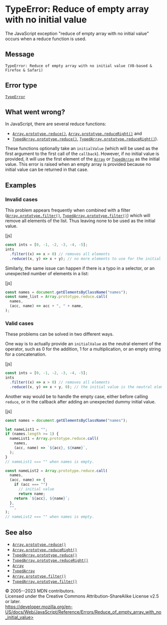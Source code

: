 TypeError: Reduce of empty array with no initial value
======================================================

 
The JavaScript exception \"reduce of empty array with no initial value\"
occurs when a reduce function is used.


 
Message
-------

 
```text
TypeError: Reduce of empty array with no initial value (V8-based & Firefox & Safari)
```



 
Error type 
----------

 
[`TypeError`](../global_objects/typeerror)



 
What went wrong? 
----------------

 
In JavaScript, there are several reduce functions:

-   [`Array.prototype.reduce()`](../global_objects/array/reduce),
    [`Array.prototype.reduceRight()`](../global_objects/array/reduceright)
    and
-   [`TypedArray.prototype.reduce()`](../global_objects/typedarray/reduce),
    [`TypedArray.prototype.reduceRight()`](../global_objects/typedarray/reduceright)).

These functions optionally take an `initialValue` (which will be used as
the first argument to the first call of the `callback`). However, if no
initial value is provided, it will use the first element of the
[`Array`](../global_objects/array) or
[`TypedArray`](../global_objects/typedarray) as the initial value. This
error is raised when an empty array is provided because no initial value
can be returned in that case.



 
Examples
--------


 
### Invalid cases 

 
This problem appears frequently when combined with a filter
([`Array.prototype.filter()`](../global_objects/array/filter),
[`TypedArray.prototype.filter()`](../global_objects/typedarray/filter))
which will remove all elements of the list. Thus leaving none to be used
as the initial value.

 
 
[js]


```js
const ints = [0, -1, -2, -3, -4, -5];
ints
  .filter((x) => x > 0) // removes all elements
  .reduce((x, y) => x + y); // no more elements to use for the initial value.
```


Similarly, the same issue can happen if there is a typo in a selector,
or an unexpected number of elements in a list:

 
 
[js]


```js
const names = document.getElementsByClassName("names");
const name_list = Array.prototype.reduce.call(
  names,
  (acc, name) => acc + ", " + name,
);
```




 
### Valid cases 

 
These problems can be solved in two different ways.

One way is to actually provide an `initialValue` as the neutral element
of the operator, such as 0 for the addition, 1 for a multiplication, or
an empty string for a concatenation.

 
 
[js]


```js
const ints = [0, -1, -2, -3, -4, -5];
ints
  .filter((x) => x > 0) // removes all elements
  .reduce((x, y) => x + y, 0); // the initial value is the neutral element of the addition
```


Another way would be to handle the empty case, either before calling
`reduce`, or in the callback after adding an unexpected dummy initial
value.

 
 
[js]


```js
const names = document.getElementsByClassName("names");

let nameList1 = "";
if (names.length >= 1) {
  nameList1 = Array.prototype.reduce.call(
    names,
    (acc, name) => `${acc}, ${name}`,
  );
}
// nameList1 === "" when names is empty.

const nameList2 = Array.prototype.reduce.call(
  names,
  (acc, name) => {
    if (acc === "")
      // initial value
      return name;
    return `${acc}, ${name}`;
  },
  "",
);
// nameList2 === "" when names is empty.
```




 
See also 
--------

 
-   [`Array.prototype.reduce()`](../global_objects/array/reduce)
-   [`Array.prototype.reduceRight()`](../global_objects/array/reduceright)
-   [`TypedArray.prototype.reduce()`](../global_objects/typedarray/reduce)
-   [`TypedArray.prototype.reduceRight()`](../global_objects/typedarray/reduceright)
-   [`Array`](../global_objects/array)
-   [`TypedArray`](../global_objects/typedarray)
-   [`Array.prototype.filter()`](../global_objects/array/filter)
-   [`TypedArray.prototype.filter()`](../global_objects/typedarray/filter)



 
© 2005--2023 MDN contributors.\
Licensed under the Creative Commons Attribution-ShareAlike License v2.5
or later.\
https://developer.mozilla.org/en-US/docs/Web/JavaScript/Reference/Errors/Reduce_of_empty_array_with_no_initial_value>

